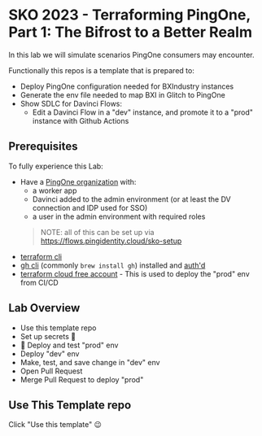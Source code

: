 # SKO 2023 - Terraforming PingOne, Part 1: The Bifrost to a Better Realm

In this lab we will simulate scenarios PingOne consumers may encounter.

Functionally this repos is a template that is prepared to:
- Deploy PingOne configuration needed for BXIndustry instances
- Generate the env file needed to map BXI in Glitch to PingOne
- Show SDLC for Davinci Flows:
  - Edit a Davinci Flow in a "dev" instance, and promote it to a "prod" instance with Github Actions

## Prerequisites

To fully experience this Lab:
- Have a [PingOne organization](https://www.pingidentity.com/en/try-ping.html) with:
  - a worker app
  - Davinci added to the admin environment (or at least the DV connection and IDP used for SSO)
  - a user in the admin environment with required roles
  > NOTE: all of this can be set up via https://flows.pingidentity.cloud/sko-setup
- [terraform cli](https://developer.hashicorp.com/terraform/tutorials/aws-get-started/install-cli)
- [gh cli](https://cli.github.com/manual/installation) (commonly `brew install gh`) installed and [auth'd](https://cli.github.com/manual/gh_auth_login)
- [terraform cloud free account](https://app.terraform.io/public/signup/account) - This is used to deploy the "prod" env from CI/CD

## Lab Overview

- Use this template repo
- Set up secrets :closed_lock_with_key:
- :rocket: Deploy and test "prod" env
- Deploy "dev" env
- Make, test, and save change in "dev" env
- Open Pull Request
- Merge Pull Request to deploy "prod"

## Use This Template repo
Click "Use this template" :wink:
